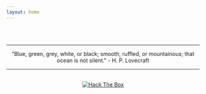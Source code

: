```yaml
---
layout: home
---
```

<center>
<br />
<br />
<hr class="hr-line">
"Blue, green, grey, white, or black; smooth, ruffled, or mountainous; that ocean is not silent." - H. P. Lovecraft
<hr class="hr-line">
<br />
<a href="https://www.hackthebox.eu/profile/56695"><img src="https://www.hackthebox.eu/badge/image/56695" alt="Hack The Box"></a>
</center>
